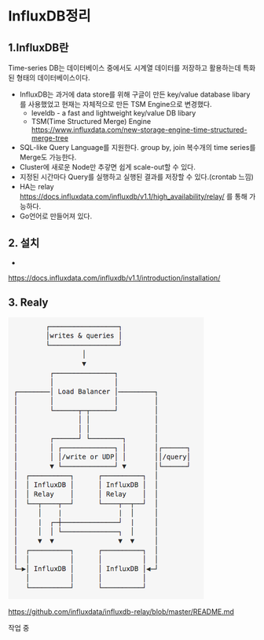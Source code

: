 # InfluxDB정리
## 1.InfluxDB란
Time-series DB는 데이터베이스 중에서도 시계열 데이터를 저장하고 활용하는데 특화된 형태의 데이터베이스이다.
- InfluxDB는 과거에 data store를 위해 구글이 만든 key/value database libary를 사용했었고 현재는 자체적으로 만든 TSM Engine으로 변경했다.
  - leveldb - a fast and lightweight key/value DB libary
  - TSM(Time Structured Merge) Engine https://www.influxdata.com/new-storage-engine-time-structured-merge-tree
- SQL-like Query Language를 지원한다. group by, join 복수개의 time series를 Merge도 가능한다.
- Cluster에 새로운 Node만 추갛면 쉽게 scale-out할 수 있다.
- 지정된 시간마다 Query를 실행하고 실행된 결과를 저장할 수 있다.(crontab 느낌)
- HA는 relay https://docs.influxdata.com/influxdb/v1.1/high_availability/relay/ 를 통해 가능하다.
- Go언어로 만들어져 있다.

## 2. 설치
-
https://docs.influxdata.com/influxdb/v1.1/introduction/installation/


## 3. Realy
![influxdb](https://raw.githubusercontent.com/namgunghyeon/wiki/9b03177d51f0f1d64bd96e34848d618a429b11f2/images/infulxdb/%EC%8A%A4%ED%81%AC%EB%A6%B0%EC%83%B7%202016-11-20%20%EC%98%A4%EC%A0%84%202.14.40.png)

https://github.com/influxdata/influxdb-relay/blob/master/README.md


작업 중
